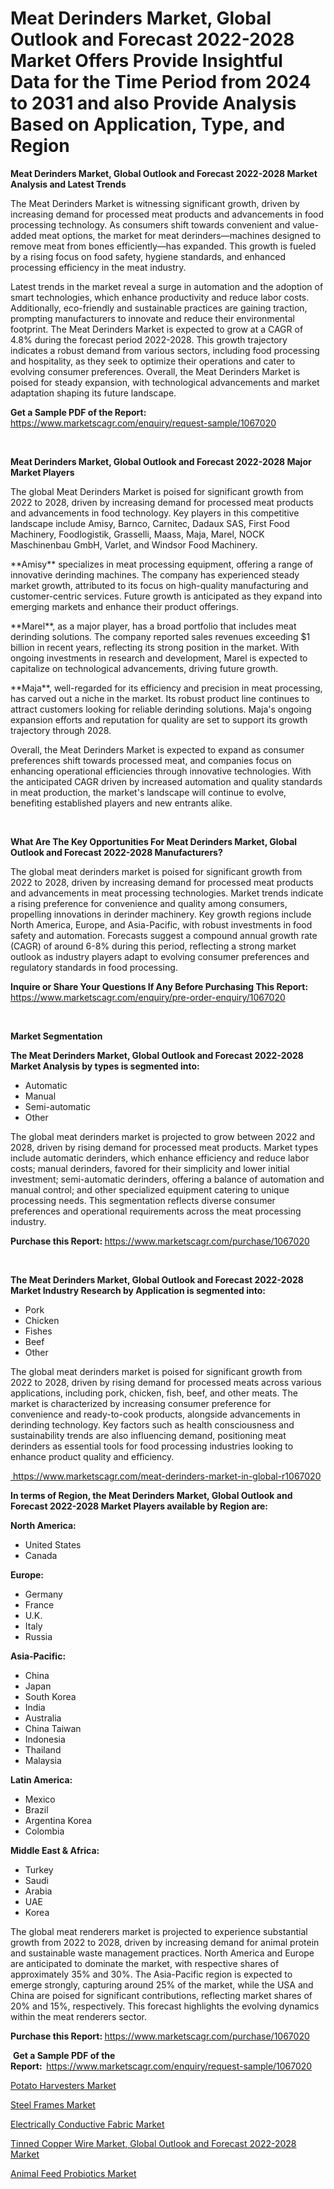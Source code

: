 <p><h1>Meat Derinders Market, Global Outlook and Forecast 2022-2028 Market Offers Provide Insightful Data for the Time Period from 2024 to 2031 and also Provide Analysis Based on Application, Type, and Region</h1></p><p><strong>Meat Derinders Market, Global Outlook and Forecast 2022-2028 Market Analysis and Latest Trends</strong></p>
<p><p>The Meat Derinders Market is witnessing significant growth, driven by increasing demand for processed meat products and advancements in food processing technology. As consumers shift towards convenient and value-added meat options, the market for meat derinders—machines designed to remove meat from bones efficiently—has expanded. This growth is fueled by a rising focus on food safety, hygiene standards, and enhanced processing efficiency in the meat industry.</p><p>Latest trends in the market reveal a surge in automation and the adoption of smart technologies, which enhance productivity and reduce labor costs. Additionally, eco-friendly and sustainable practices are gaining traction, prompting manufacturers to innovate and reduce their environmental footprint. The Meat Derinders Market is expected to grow at a CAGR of 4.8% during the forecast period 2022-2028. This growth trajectory indicates a robust demand from various sectors, including food processing and hospitality, as they seek to optimize their operations and cater to evolving consumer preferences. Overall, the Meat Derinders Market is poised for steady expansion, with technological advancements and market adaptation shaping its future landscape.</p></p>
<p><strong>Get a Sample PDF of the Report:&nbsp;</strong> <a href="https://www.marketscagr.com/enquiry/request-sample/1067020">https://www.marketscagr.com/enquiry/request-sample/1067020</a></p>
<p>&nbsp;</p>
<p><strong>Meat Derinders Market, Global Outlook and Forecast 2022-2028 Major Market Players</strong></p>
<p><p>The global Meat Derinders Market is poised for significant growth from 2022 to 2028, driven by increasing demand for processed meat products and advancements in food technology. Key players in this competitive landscape include Amisy, Barnco, Carnitec, Dadaux SAS, First Food Machinery, Foodlogistik, Grasselli, Maass, Maja, Marel, NOCK Maschinenbau GmbH, Varlet, and Windsor Food Machinery.</p><p>**Amisy** specializes in meat processing equipment, offering a range of innovative derinding machines. The company has experienced steady market growth, attributed to its focus on high-quality manufacturing and customer-centric services. Future growth is anticipated as they expand into emerging markets and enhance their product offerings.</p><p>**Marel**, as a major player, has a broad portfolio that includes meat derinding solutions. The company reported sales revenues exceeding $1 billion in recent years, reflecting its strong position in the market. With ongoing investments in research and development, Marel is expected to capitalize on technological advancements, driving future growth.</p><p>**Maja**, well-regarded for its efficiency and precision in meat processing, has carved out a niche in the market. Its robust product line continues to attract customers looking for reliable derinding solutions. Maja's ongoing expansion efforts and reputation for quality are set to support its growth trajectory through 2028.</p><p>Overall, the Meat Derinders Market is expected to expand as consumer preferences shift towards processed meat, and companies focus on enhancing operational efficiencies through innovative technologies. With the anticipated CAGR driven by increased automation and quality standards in meat production, the market's landscape will continue to evolve, benefiting established players and new entrants alike.</p></p>
<p>&nbsp;</p>
<p><strong>What Are The Key Opportunities For Meat Derinders Market, Global Outlook and Forecast 2022-2028 Manufacturers?</strong></p>
<p><p>The global meat derinders market is poised for significant growth from 2022 to 2028, driven by increasing demand for processed meat products and advancements in meat processing technologies. Market trends indicate a rising preference for convenience and quality among consumers, propelling innovations in derinder machinery. Key growth regions include North America, Europe, and Asia-Pacific, with robust investments in food safety and automation. Forecasts suggest a compound annual growth rate (CAGR) of around 6-8% during this period, reflecting a strong market outlook as industry players adapt to evolving consumer preferences and regulatory standards in food processing.</p></p>
<p><strong>Inquire or Share Your Questions If Any Before Purchasing This Report:</strong> <a href="https://www.marketscagr.com/enquiry/pre-order-enquiry/1067020">https://www.marketscagr.com/enquiry/pre-order-enquiry/1067020</a></p>
<p>&nbsp;</p>
<p><strong>Market Segmentation</strong></p>
<p><strong>The Meat Derinders Market, Global Outlook and Forecast 2022-2028 Market Analysis by types is segmented into:</strong></p>
<p><ul><li>Automatic</li><li>Manual</li><li>Semi-automatic</li><li>Other</li></ul></p>
<p><p>The global meat derinders market is projected to grow between 2022 and 2028, driven by rising demand for processed meat products. Market types include automatic derinders, which enhance efficiency and reduce labor costs; manual derinders, favored for their simplicity and lower initial investment; semi-automatic derinders, offering a balance of automation and manual control; and other specialized equipment catering to unique processing needs. This segmentation reflects diverse consumer preferences and operational requirements across the meat processing industry.</p></p>
<p><strong>Purchase this Report:&nbsp;</strong><a href="https://www.marketscagr.com/purchase/1067020">https://www.marketscagr.com/purchase/1067020</a></p>
<p>&nbsp;</p>
<p><strong>The Meat Derinders Market, Global Outlook and Forecast 2022-2028 Market Industry Research by Application is segmented into:</strong></p>
<p><ul><li>Pork</li><li>Chicken</li><li>Fishes</li><li>Beef</li><li>Other</li></ul></p>
<p><p>The global meat derinders market is poised for significant growth from 2022 to 2028, driven by rising demand for processed meats across various applications, including pork, chicken, fish, beef, and other meats. The market is characterized by increasing consumer preference for convenience and ready-to-cook products, alongside advancements in derinding technology. Key factors such as health consciousness and sustainability trends are also influencing demand, positioning meat derinders as essential tools for food processing industries looking to enhance product quality and efficiency.</p></p>
<p><a href="https://www.marketscagr.com/meat-derinders-market-in-global-r1067020">&nbsp;https://www.marketscagr.com/meat-derinders-market-in-global-r1067020</a></p>
<p><strong>In terms of Region, the Meat Derinders Market, Global Outlook and Forecast 2022-2028 Market Players available by Region are:</strong></p>
<p>
    <p> <strong> North America: </strong>
        <ul>
            <li>United States</li>
            <li>Canada</li>
        </ul>
        </p> 
    <p> <strong> Europe: </strong>
        <ul>
            <li>Germany</li>
            <li>France</li>
            <li>U.K.</li>
            <li>Italy</li>
            <li>Russia</li>
        </ul>
        </p> 
    <p> <strong> Asia-Pacific: </strong>
        <ul>
            <li>China</li>
            <li>Japan</li>
            <li>South Korea</li>
            <li>India</li>
            <li>Australia</li>
            <li>China Taiwan</li>
            <li>Indonesia</li>
            <li>Thailand</li>
            <li>Malaysia</li>
        </ul>
        </p> 
    <p> <strong> Latin America: </strong>
        <ul>
            <li>Mexico</li>
            <li>Brazil</li>
            <li>Argentina Korea</li>
            <li>Colombia</li>
        </ul>
        </p> 
    <p> <strong> Middle East & Africa: </strong>
        <ul>
            <li>Turkey</li>
            <li>Saudi</li>
            <li>Arabia</li>
            <li>UAE</li>
            <li>Korea</li>
        </ul>
    </p>
    </p>
<p><p>The global meat renderers market is projected to experience substantial growth from 2022 to 2028, driven by increasing demand for animal protein and sustainable waste management practices. North America and Europe are anticipated to dominate the market, with respective shares of approximately 35% and 30%. The Asia-Pacific region is expected to emerge strongly, capturing around 25% of the market, while the USA and China are poised for significant contributions, reflecting market shares of 20% and 15%, respectively. This forecast highlights the evolving dynamics within the meat renderers sector.</p></p>
<p><strong>Purchase this Report: </strong><a href="https://www.marketscagr.com/purchase/1067020">https://www.marketscagr.com/purchase/1067020</a></p>
<p>&nbsp;<strong>Get a Sample PDF of the Report:&nbsp;&nbsp;</strong><a href="https://www.marketscagr.com/enquiry/request-sample/1067020">https://www.marketscagr.com/enquiry/request-sample/1067020</a></p>
<p><strong></strong></p>
<p><p><a href="https://www.linkedin.com/pulse/deep-dive-potato-harvesters-market-itstrends-segmentation-competitive-w4vhe?trackingId=HvI55eCwRtyhrdtb5cILiA%3D%3D">Potato Harvesters Market</a></p><p><a href="https://issuu.com/reportprime-2/docs/steel-frames-market-size-2030.pptx_53398152b07234">Steel Frames Market</a></p><p><a href="https://issuu.com/reportprime-2/docs/electrically-conductive-fabric-mark_cf42b0ba504482">Electrically Conductive Fabric Market</a></p><p><a href="https://github.com/AKSHATREPORTPRIME/Market-Research-Report-List-6/blob/main/tinned-copper-wire-market-global-outlook-and-forecast-2022-2028-market.md">Tinned Copper Wire Market, Global Outlook and Forecast 2022-2028 Market</a></p><p><a href="https://www.linkedin.com/pulse/deep-dive-animal-feed-probiotics-market-itstrends-segmentation-oifse?trackingId=5HD%2BbAXTSNiqDr4AYAl%2B9Q%3D%3D">Animal Feed Probiotics Market</a></p></p>